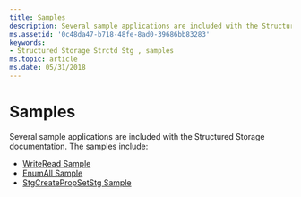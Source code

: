```yaml
---
title: Samples
description: Several sample applications are included with the Structured Storage documentation.
ms.assetid: '0c48da47-b718-48fe-8ad0-39686bb83283'
keywords:
- Structured Storage Strctd Stg , samples
ms.topic: article
ms.date: 05/31/2018
---
```


# Samples

Several sample applications are included with the Structured Storage documentation. The samples include:

-   [WriteRead Sample](writeread-sample.md)
-   [EnumAll Sample](enumall-sample.md)
-   [StgCreatePropSetStg Sample](stgcreatepropsetstg-sample.md)

 

 




